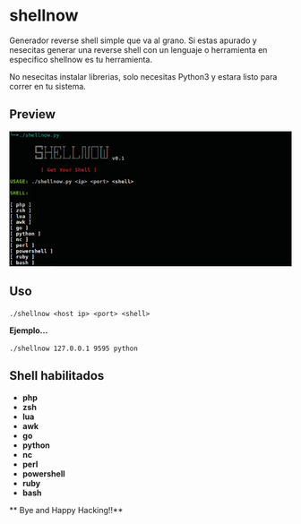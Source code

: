 # shellnow
Generador reverse shell simple que va al grano.
Si estas apurado y nesecitas generar una reverse shell con un lenguaje o herramienta en especifico
shellnow es tu herramienta.

No nesecitas instalar librerias, solo necesitas Python3 y estara listo para correr en tu sistema.

## Preview
<img src="preview.png" width="600"/>

## Uso

```./shellnow <host ip> <port> <shell>```

**Ejemplo...**

```./shellnow 127.0.0.1 9595 python```

## Shell habilitados
- **php**
- **zsh**
- **lua**
- **awk**
- **go**
- **python**
- **nc**
- **perl**
- **powershell**
- **ruby**
- **bash**

** Bye and Happy Hacking!!**
